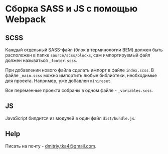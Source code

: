# Сборка SASS и JS с помощью Webpack

## SCSS
Каждый отдельный SASS-файл (блок в терминологии BEM) должен быть расположен в папке `source/scss/blocks`, сам импортируемый файл должен называться `_footer.scss`.

При добавлении нового файла сделать импорт в файле `index.scss`.
В файле `_main.scss` можно импортить любые библиотеки, необходимые для проекта. Например, уже добавлен `minireset`.

Все переменные проекта собраны в одном файле - `_variables.scss`.

## JS
JavaScript билдится из модулей в один файл `dist/bundle.js`.

## Help
Писать на почту - dmitriy.tka4@gmail.com.
